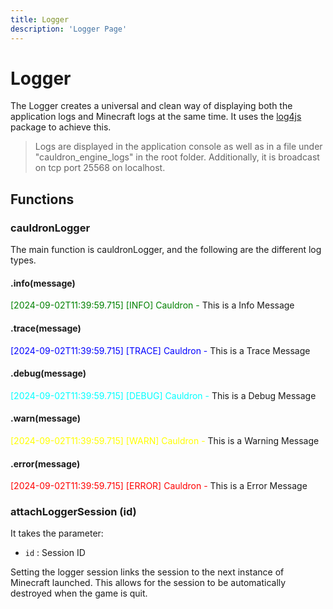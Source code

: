 ```yaml
---
title: Logger
description: 'Logger Page'
---
```


# Logger

The Logger creates a universal and clean way
of displaying both the application logs and Minecraft logs at the same time.
It uses the [log4js](https://www.npmjs.com/package/log4js) package to achieve this.

> Logs are displayed in the application console as well as in a file under "cauldron_engine_logs" in the root folder.
> Additionally, it is broadcast on tcp port 25568 on localhost.

## Functions

### cauldronLogger

The main function is cauldronLogger, and the following are the different log types.

#### .info(message)

<span style="color:green">[2024-09-02T11:39:59.715] [INFO] Cauldron - </span> This is a Info Message

#### .trace(message)

<span style="color:blue">[2024-09-02T11:39:59.715] [TRACE] Cauldron - </span> This is a Trace Message

#### .debug(message)

<span style="color:cyan">[2024-09-02T11:39:59.715] [DEBUG] Cauldron - </span> This is a Debug Message

#### .warn(message)

<span style="color:yellow">[2024-09-02T11:39:59.715] [WARN] Cauldron - </span> This is a Warning Message

#### .error(message)

<span style="color:red">[2024-09-02T11:39:59.715] [ERROR] Cauldron - </span> This is a Error Message

### attachLoggerSession (id)

It takes the parameter:

+ `id` : Session ID

Setting the logger session links the session to the next instance of Minecraft launched. This allows for the session to
be automatically destroyed when the game is quit.